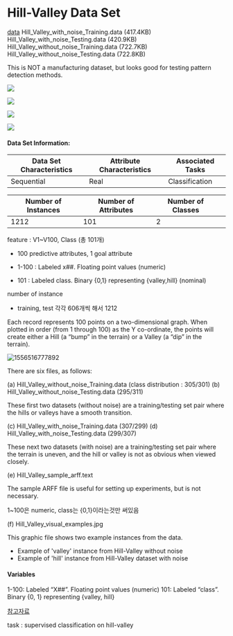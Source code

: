 # Hill-Valley Data Set

[data](https://archive.ics.uci.edu/ml/datasets/Hill-Valley)
Hill_Valley_with_noise_Training.data (417.4KB)
Hill_Valley_with_noise_Testing.data (420.9KB)
Hill_Valley_without_noise_Training.data (722.7KB)
Hill_Valley_without_noise_Testing.data (722.8KB)

This is NOT a manufacturing dataset, but looks good for testing pattern detection methods.

 ![](https://img.shields.io/badge/sector-etc-black.svg)

 ![](https://img.shields.io/badge/labeled-yes-blue.svg)

 ![](https://img.shields.io/badge/time--series-no-red.svg)

 ![](https://img.shields.io/badge/hill--valley%20classification-gray.svg)

#### Data Set Information:

| Data Set Characteristics | Attribute Characteristics | Associated Tasks |
| ------------------------ | ------------------------- | ---------------- |
| Sequential               | Real                      | Classification   |

| Number of Instances | Number of Attributes | Number of Classes |      |
| ------------------- | -------------------- | ----------------- | ---- |
| 1212                | 101                  | 2                 |      |

feature : V1~V100, Class (총 101개)

- 100 predictive attributes, 1 goal attribute

- 1-100 : Labeled x##. Floating point values (numeric)
- 101 : Labeled class. Binary {0,1} representing {valley,hill} (nominal)

number of instance

- training, test 각각 606개씩 해서 1212

Each record represents 100 points on a two-dimensional graph. When plotted in order (from 1 through 100) as the Y co-ordinate, the points will create either a Hill (a “bump” in the terrain) or a Valley (a “dip” in the terrain). 

![1556516777892](https://github.com/makinarocks/awesome-industrial-machine-datasets/blob/minkyu/data-explanation/Hill-Valley/img/Hill_Valley_visual_examples.jpg)

There are six files, as follows: 

(a) Hill_Valley_without_noise_Training.data (class distribution : 305/301)
(b) Hill_Valley_without_noise_Testing.data (295/311)

These first two datasets (without noise) are a training/testing set pair where the hills or valleys have a smooth transition. 

(c) Hill_Valley_with_noise_Training.data (307/299)
(d) Hill_Valley_with_noise_Testing.data (299/307)

These next two datasets (with noise) are a training/testing set pair where the terrain is uneven, and the hill or valley is not as obvious when viewed closely. 

(e) Hill_Valley_sample_arff.text 

The sample ARFF file is useful for setting up experiments, but is not necessary.

1~100은 numeric, class는 {0,1}이라는것만 써있음 

(f) Hill_Valley_visual_examples.jpg 

This graphic file shows two example instances from the data. 

- Example of 'valley' instance from Hill-Valley without noise
- Example of 'hill' instance from Hill-Valley dataset with noise

#### Variables

1-100: Labeled “X##”. Floating point values (numeric) 
101: Labeled “class”. Binary {0, 1} representing {valley, hill} 

[참고자료](https://www.openml.org/d/1566)

task : supervised classification on hill-valley
